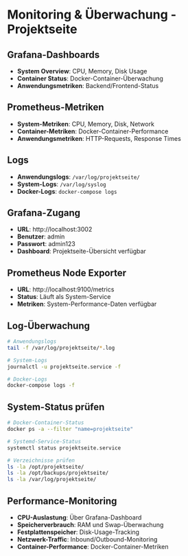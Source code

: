 # Monitoring & Überwachung - Projektseite

## Grafana-Dashboards
- **System Overview**: CPU, Memory, Disk Usage
- **Container Status**: Docker-Container-Überwachung
- **Anwendungsmetriken**: Backend/Frontend-Status

## Prometheus-Metriken
- **System-Metriken**: CPU, Memory, Disk, Network
- **Container-Metriken**: Docker-Container-Performance
- **Anwendungsmetriken**: HTTP-Requests, Response Times

## Logs
- **Anwendungslogs**: `/var/log/projektseite/`
- **System-Logs**: `/var/log/syslog`
- **Docker-Logs**: `docker-compose logs`

## Grafana-Zugang
- **URL**: http://localhost:3002
- **Benutzer**: admin
- **Passwort**: admin123
- **Dashboard**: Projektseite-Übersicht verfügbar

## Prometheus Node Exporter
- **URL**: http://localhost:9100/metrics
- **Status**: Läuft als System-Service
- **Metriken**: System-Performance-Daten verfügbar

## Log-Überwachung
```bash
# Anwendungslogs
tail -f /var/log/projektseite/*.log

# System-Logs
journalctl -u projektseite.service -f

# Docker-Logs
docker-compose logs -f
```

## System-Status prüfen
```bash
# Docker-Container-Status
docker ps -a --filter "name=projektseite"

# Systemd-Service-Status
systemctl status projektseite.service

# Verzeichnisse prüfen
ls -la /opt/projektseite/
ls -la /opt/backups/projektseite/
ls -la /var/log/projektseite/
```

## Performance-Monitoring
- **CPU-Auslastung**: Über Grafana-Dashboard
- **Speicherverbrauch**: RAM und Swap-Überwachung
- **Festplattenspeicher**: Disk-Usage-Tracking
- **Netzwerk-Traffic**: Inbound/Outbound-Monitoring
- **Container-Performance**: Docker-Container-Metriken
